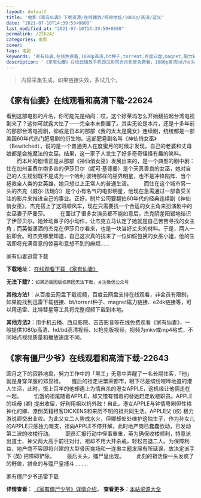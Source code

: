 ```yaml
---
layout: default
title: '电影《家有仙妻》下载资源/在线播放/视频地址/1080p/高清/蓝光'
date: "2021-07-10T14:39:59+0800"
last_modified_at: "2021-07-10T14:39:59+0800"
permalink: /22624/
categories: 电影
cover:
tags: 电影
keywords: '家有仙妻,在线免费看,1080p高清,bt种子,torrent,百度云盘,magnet,磁力链,迅雷下载资源'
description: '《家有仙妻》在线云播放手机西瓜影院吉吉影音免费看，1080p高清bd/hd未删减完整版和tc抢先枪版，mkv/mp4格式，附带bt/torrent种子、magnet/磁力链、百度云盘、网盘资源迅雷下载链接'
---
```


>内容采集生成，如果链接失效，多试几个。


## 《家有仙妻》在线观看和高清下载-22624

看到这部电影的片名，你可能先是纳闷：哎，这个好莱坞怎么开始翻拍起台湾电视剧来了？这你可就露大怯了——完全本末倒置了。其实无论是本片，还是十多年前的那部台湾电视剧，抑或是日本的那部《我的太太是魔女》连续剧，统统都是一部美国60年代热门肥皂剧的衍生物。这部肥皂剧名叫《神仙俏女巫》（Bewitched），说的是一个普通男人在度蜜月的时候才发现，自己的老婆和丈母娘都是会施魔法的女巫。结果，这一家子人发生了好多奇奇怪怪有趣的笑料。 　　而本片的剧情正是从那部《神仙俏女巫》发展出来的，是一个典型的剧中剧：住在加州圣费尔南多谷的伊莎贝尔（妮可·基德曼）是个天真善良的女巫，她对自己的人生规划既不是成为一个哈利·波特那样的巫界明星，也不是冲锋陷阵、当个拯救全人类的女英雄，她只想过上正常人的普通生活。 　　而住在这个城市另一头的杰克（威尔·法瑞尔）是个小有名气的电影明星，他现在急需通过一部备受关注的影片来推进自己的事业。正好，制片公司要翻拍60年代的经典连续剧《神仙俏女巫》，杰克搭上了这班顺风车，现在只需要找一个合适的女主角来扮演剧中的女巫妻子萨曼莎。 　　在面试了很多女演员都不能如意后，杰克阴差阳错地结识了伊莎贝尔。她耸动鼻子的小动作，让杰克立马认定了她就是自己苦苦寻找的女主角；而英俊潇洒的杰克在伊莎贝尔看来，也是一块当好丈夫的材料。于是，两人一拍即合。可杰克哪里知道，自己这次真的找来了一位如假包换的女巫小姐，他的生活即将充满善意的惊喜和意想不到的麻烦……</p>


家有仙妻迅雷下载

**下载地址**： [在线观看下载 《家有仙妻》](https://www.993dy.com//vod-detail-id-21784.html) 


**无法下载?**：`如果迅雷因版权原因无法下载，关注微信公众号 `

**其他方法1**：从百度云网盘下载视频，百度云网盘支持在线观看，非会员有限制，如果能找到迅雷下载链接、bt/torrent种子、magnet磁力链接、e2dk链接等，可以用迅雷、比特彗星等工具将完整视频下载到本地。

**其他方法2**：用手机云播、西瓜影院、吉吉影音等在线免费观看《家有仙妻》，一般提供1080p高清、hd/bd高清视频、tc抢先版视频，视频为mkv或mp4格式，不同站点视频质量和播放速度不同。


## 《家有僵尸少爷》在线观看和高清下载-22643

圆月之下的寂静地盘，努力工作中的「黑工」无意中弄醒了一名长期住客，「他」就是身穿洋服的邓显祖。　　醒后的祖走进繁荣都市，眼下尽是缤纷喧哗地道的港人生活，此时，饿上百年的他却遇上为情自杀的港女APPLE，这机缘让他俩走在一起。 　　饥饿的祖尾随着APPLE，却又错有错着的替她赶走收楼职员。APPLE的祖母 (卿) 提出收留，好利用祖以抗外敌！自此，港女APPLE与钟情粤剧但性格神化的卿、潦倒英籍租客DICKENS和来历不明的祖共同生活。APPLE父 (权) 极力游说卿交出业权。为此父女二人势成水火，但卿却处处维护这独生子，作为孙女儿的APPLE只感独力难支，祖向APPLE不停开解，此时地产商已蠢蠢欲动，已发动第二波的收楼行动。 　　职员汇报行动中怪事重重，英为确保收楼顺利，特意派出道士、神父两大高手前往对付，祖却不用大开杀戒，轻松击退二人。为保障利益，地产商不容即将兴建的大型骨灰龛场和一连串主题发展有所延误，故决定派手下 (英) 把障碍铲除。 　　最后关头，殭尸皇出现。 　　此刻的祖活像一头发疯了的野兽，拼命的与殭尸皇搏斗………


家有僵尸少爷迅雷下载

**详情查看**： [《家有僵尸少爷》详情介绍](/movie/22643/)， **查看更多**：[本站资源大全](/movie/t/all/)

